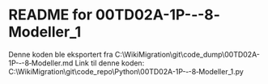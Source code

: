 # README for 00TD02A-1P-‐-8‐Modeller_1
Denne koden ble eksportert fra C:\WikiMigration\git\code_dump\00TD02A-1P-‐-8‐Modeller.md
Link til denne koden: C:\WikiMigration\git\code_repo\Python\00TD02A-1P-‐-8‐Modeller_1.py

